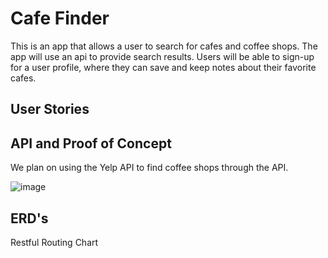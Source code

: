 # Cafe Finder

This is an app that allows a user to search for cafes and coffee shops. The app will use an api to provide search results. Users will be able to sign-up for a user profile, where they can save and keep notes about their favorite cafes.


## User Stories

## API and Proof of Concept
We plan on using the Yelp API to find coffee shops through the API.

![image](https://user-images.githubusercontent.com/110140349/194468211-7228cb3b-0833-4e93-8a6a-505319800a32.png)

## ERD's

Restful Routing Chart

